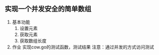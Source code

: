 ## 实现一个并发安全的简单数组
1. 基本功能
    1. 设置元素
    2. 获取元素
    3. 获取数组长度
2. 作业
    实现cow.go的测试函数，测试结果
    注意：通过并发的方式访问测试